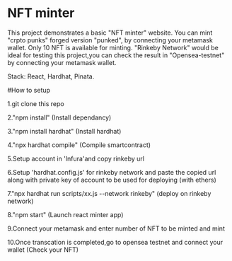 # NFT minter

This project demonstrates a basic "NFT minter" website. You can mint "crpto punks" forged version "punked", by connecting your metamask wallet.
Only 10 NFT is available for minting. "Rinkeby Network" would be ideal for testing this project,you can check the result in "Opensea-testnet" by connecting your metamask wallet.

Stack:
React,
Hardhat,
Pinata.

#How to setup

1.git clone this repo

2."npm install" (Install dependancy)

3."npm install hardhat" (Install hardhat)

4."npx hardhat compile" (Compile smartcontract)

5.Setup account in 'Infura'and copy rinkeby url

6.Setup 'hardhat.config.js' for rinkeby network and paste the copied url along with private key of account to be used for deploying (with ethers)

7."npx hardhat run scripts/xx.js --network rinkeby" (deploy on rinkeby network)

8."npm start" (Launch react minter app)

9.Connect your metamask and enter number of NFT to be minted and mint

10.Once transcation is completed,go to opensea testnet and connect your wallet (Check your NFT)




